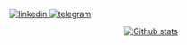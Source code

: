 

[
  ![linkedin](https://img.shields.io/badge/LinkedIn-0077B5?style=for-the-badge&logo=linkedin&logoColor=white)
](https://www.linkedin.com/in/pietro-mezzaroba/)
[
  ![telegram](https://img.shields.io/badge/Telegram-2CA5E0?style=for-the-badge&logo=telegram&logoColor=white)
](https://t.me/pietromezza)

<center>

[
  ![Github stats](https://github-readme-stats.vercel.app/api?username=pietromezza&show_icons=true)
](https://github.com/Pietromezza)

</center>
